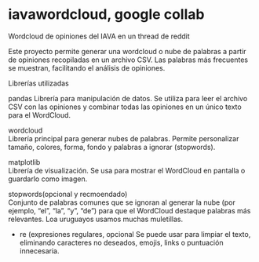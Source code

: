 # iavawordcloud, google collab
Wordcloud de opiniones del IAVA en un thread de reddit 

Este proyecto permite generar una wordcloud o nube de palabras a partir de opiniones recopiladas en un archivo CSV. Las palabras más frecuentes se muestran, facilitando el análisis de opiniones.


Librerías utilizadas

pandas
  Librería para manipulación de datos. Se utiliza para leer el archivo CSV con las opiniones y combinar todas las opiniones en un único texto para el WordCloud.

wordcloud  
  Librería principal para generar nubes de palabras. Permite personalizar tamaño, colores, forma, fondo y palabras a ignorar (stopwords).

matplotlib  
  Librería de visualización. Se usa para mostrar el WordCloud en pantalla o guardarlo como imagen.

stopwords(opcional y recmoendado)  
  Conjunto de palabras comunes que se ignoran al generar la nube (por ejemplo, “el”, “la”, “y”, “de”) para que el WordCloud destaque palabras más relevantes. Loa uruguayos usamos muchas muletillas.

- re (expresiones regulares, opcional
  Se puede usar para limpiar el texto, eliminando caracteres no deseados, emojis, links o puntuación innecesaria.
